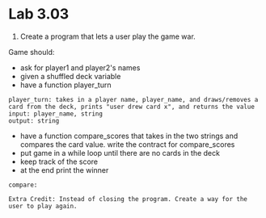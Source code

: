 # Lab 3.03

1) Create a program that lets a user play the game war. 

Game should: 

* ask for player1 and player2's names
* given a shuffled deck variable 
* have a function player_turn

``` 
player_turn: takes in a player name, player_name, and draws/removes a card from the deck, prints "user drew card x", and returns the value 
input: player_name, string 
output: string
```
* have a function compare_scores that takes in the two strings and compares the card value. write the contract for compare_scores
* put game in a while loop until there are no cards in the deck
* keep track of the score
* at the end print the winner

```
compare: 

Extra Credit: Instead of closing the program. Create a way for the user to play again.